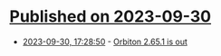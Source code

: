 # [Published on 2023-09-30](index.md)

* [2023-09-30, 17:28:50](https://lobste.rs/s/wbrwvw/orbiton_2_65_1_is_out) - [Orbiton 2.65.1 is out](https://github.com/xyproto/orbiton/releases/tag/v2.65.1)
